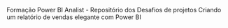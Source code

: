 Formação Power BI Analist - Repositório dos Desafios de projetos
Criando um relatório de vendas elegante com Power BI

